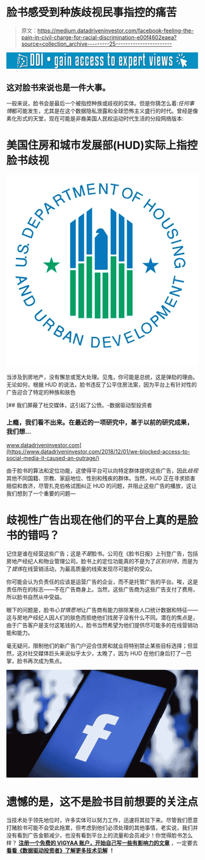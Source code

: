 # 脸书感受到种族歧视民事指控的痛苦

> 原文：<https://medium.datadriveninvestor.com/facebook-feeling-the-pain-in-civil-charge-for-racial-discrimination-e00f4602eaea?source=collection_archive---------25----------------------->

[![](img/140685ddb969139b252cfc10be317ce9.png)](http://www.track.datadriveninvestor.com/1B9E)

## 这对脸书来说也是一件大事。

一般来说，脸书会是最后一个被指控种族或歧视的实体。但是你猜怎么着:*任何事情*都可能发生，尤其是在这个数据隐私泄露和全球恐怖主义盛行的时代。曾经是像素化形式的天堂，现在可能是非裔美国人民权运动时代生活的分段网络版本:

# 美国住房和城市发展部(HUD)实际上指控脸书歧视

![](img/33498b289eb21115084368b1db9a46f1.png)

当涉及到房地产，没有懈怠或宽大处理。见鬼，你可能是总统，这是弹劾的理由。无论如何，根据 HUD 的说法，脸书违反了公平住房法案，因为平台上有针对性的广告迎合了特定的种族和肤色

[](https://www.datadriveninvestor.com/2018/12/01/we-blocked-access-to-social-media-it-caused-an-outrage/) [## 我们屏蔽了社交媒体，这引起了公愤。-数据驱动型投资者

### 上瘾，我们看不出来。在最近的一项研究中，基于以前的研究成果，我们想…

www.datadriveninvestor.com](https://www.datadriveninvestor.com/2018/12/01/we-blocked-access-to-social-media-it-caused-an-outrage/) 

由于脸书的算法和定位功能，这使得平台可以向特定群体提供这些广告，因此*歧视*其他不同国籍、宗教、家庭地位、性别和残疾的群体。当然，HUD 正在寻求损害赔偿和救济，尽管扎克伯格试图纠正 HUD 的问题，并阻止这些广告的播放，这让我们想到了一个重要的问题—

# 歧视性广告出现在他们的平台上真的是脸书的错吗？

记住是谁在经营这些广告；这是*不是*脸书。公司在《脸书日报》上刊登广告，包括房地产经纪人和物业管理公司。脸书上的定位功能真的不是为了*区别对待*，而是为了*提炼*在线营销活动，为最高质量的线索发现尽可能好的受众。

你可能会认为负责任的应该是运营广告的企业，而不是托管广告的平台。唉，这是责任所在的标志——不在广告商身上。当然，这些广告商为这些广告支付了费用，所以脸书自然从中受益。

眼下的问题是，脸书*心甘情愿地*让广告商有能力排除某些人口统计数据和特征——这与房地产经纪人因人们的肤色而拒绝他们找房子没有什么不同。潜在的焦点是，由于广告客户是支付这笔钱的人，脸书当然希望为他们提供尽可能多的在线营销功能和能力。

毫无疑问，限制他们的新广告门户迎合住房和就业将特别禁止某些目标选择；但显然，这对社交媒体巨头来说似乎太少，太晚了，因为 HUD 在他们身后打了一巴掌，脸书再次成为焦点。

![](img/ad7f6df0135bdc2c9ccee235fff659bf.png)

# 遗憾的是，这不是脸书目前想要的关注点

当技术处于领先地位时，许多实体可以努力工作，迅速将其拉下来。尽管我们愿意打赌脸书可能不会受此拖累，但考虑到他们必须处理的其他事情，老实说，我们并没有看到广告金额减少，也没有看到平台上的流量和会员减少！你觉得脸书怎么样？ [**注册一个免费的 VIGYAA 账户，开始自己写一些有影响力的文章**](https://vigyaa.com/accounts/login/) ，一定要去 [**看看《数据驱动投资者》了解更多技术见解**](http://datadriveninvestor.com) **！**
